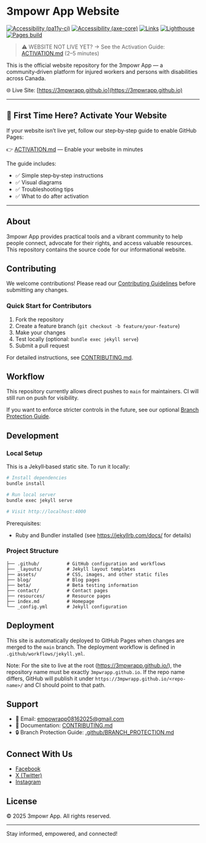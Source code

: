 # 3mpowr App Website

[![Accessibility (pa11y-ci)](https://github.com/3mpwrApp/3mpwrapp.github.io/actions/workflows/a11y-pa11y.yml/badge.svg)](https://github.com/3mpwrApp/3mpwrapp.github.io/actions/workflows/a11y-pa11y.yml)
[![Accessibility (axe-core)](https://github.com/3mpwrApp/3mpwrapp.github.io/actions/workflows/accessibility-axe.yml/badge.svg)](https://github.com/3mpwrApp/3mpwrapp.github.io/actions/workflows/accessibility-axe.yml)
[![Links](https://github.com/3mpwrApp/3mpwrapp.github.io/actions/workflows/links.yml/badge.svg)](https://github.com/3mpwrApp/3mpwrapp.github.io/actions/workflows/links.yml)
[![Lighthouse](https://github.com/3mpwrApp/3mpwrapp.github.io/actions/workflows/lighthouse.yml/badge.svg)](https://github.com/3mpwrApp/3mpwrapp.github.io/actions/workflows/lighthouse.yml)
[![Pages build](https://github.com/3mpwrApp/3mpwrapp.github.io/actions/workflows/jekyll.yml/badge.svg)](https://github.com/3mpwrApp/3mpwrapp.github.io/actions/workflows/jekyll.yml)

> ⚠️ WEBSITE NOT LIVE YET? → See the Activation Guide: [ACTIVATION.md](ACTIVATION.md) (2–5 minutes)

This is the official website repository for the 3mpowr App — a community‑driven platform for injured workers and persons with disabilities across Canada.

🌐 Live Site: [https://3mpwrapp.github.io](https://3mpwrapp.github.io)

---

## 🚀 First Time Here? Activate Your Website

If your website isn’t live yet, follow our step‑by‑step guide to enable GitHub Pages:

👉 [ACTIVATION.md](ACTIVATION.md) — Enable your website in minutes

The guide includes:
- ✅ Simple step‑by‑step instructions
- ✅ Visual diagrams
- ✅ Troubleshooting tips
- ✅ What to do after activation

---

## About

3mpowr App provides practical tools and a vibrant community to help people connect, advocate for their rights, and access valuable resources. This repository contains the source code for our informational website.

## Contributing

We welcome contributions! Please read our [Contributing Guidelines](CONTRIBUTING.md) before submitting any changes.

### Quick Start for Contributors

1. Fork the repository
2. Create a feature branch (`git checkout -b feature/your-feature`)
3. Make your changes
4. Test locally (optional: `bundle exec jekyll serve`)
5. Submit a pull request

For detailed instructions, see [CONTRIBUTING.md](CONTRIBUTING.md).

## Workflow

This repository currently allows direct pushes to `main` for maintainers. CI will still run on push for visibility.

If you want to enforce stricter controls in the future, see our optional [Branch Protection Guide](.github/BRANCH_PROTECTION.md).

## Development

### Local Setup

This is a Jekyll‑based static site. To run it locally:

```bash
# Install dependencies
bundle install

# Run local server
bundle exec jekyll serve

# Visit http://localhost:4000
```

Prerequisites:
- Ruby and Bundler installed (see https://jekyllrb.com/docs/ for details)

### Project Structure

```
├── .github/          # GitHub configuration and workflows
├── _layouts/         # Jekyll layout templates
├── assets/           # CSS, images, and other static files
├── blog/             # Blog pages
├── beta/             # Beta testing information
├── contact/          # Contact pages
├── resources/        # Resource pages
├── index.md          # Homepage
└── _config.yml       # Jekyll configuration
```

## Deployment

This site is automatically deployed to GitHub Pages when changes are merged to the `main` branch. The deployment workflow is defined in `.github/workflows/jekyll.yml`.

Note: For the site to live at the root (https://3mpwrapp.github.io/), the repository name must be exactly `3mpwrapp.github.io`. If the repo name differs, GitHub will publish it under `https://3mpwrapp.github.io/<repo-name>/` and CI should point to that path.

## Support

- 📧 Email: [empowrapp08162025@gmail.com](mailto:empowrapp08162025@gmail.com)
- 📘 Documentation: [CONTRIBUTING.md](CONTRIBUTING.md)
- 🔒 Branch Protection Guide: [.github/BRANCH_PROTECTION.md](.github/BRANCH_PROTECTION.md)

## Connect With Us

- [Facebook](https://www.facebook.com/3mpowrapp/)
- [X (Twitter)](https://x.com/3mpowrapp0816)
- [Instagram](https://www.instagram.com/3mpwrapp/)

## License

© 2025 3mpowr App. All rights reserved.

---

Stay informed, empowered, and connected!
